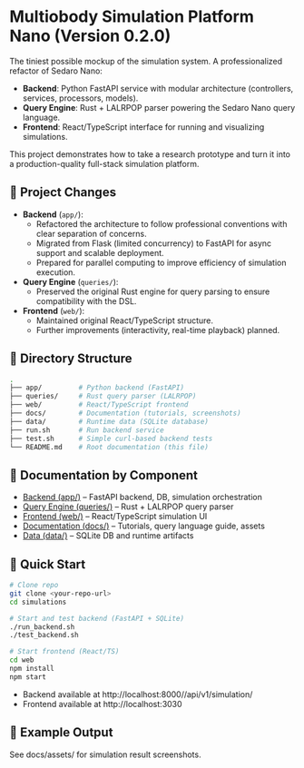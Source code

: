 # Multiobody Simulation Platform Nano (Version 0.2.0)

The tiniest possible mockup of the simulation system. A professionalized refactor of Sedaro Nano:
- **Backend**: Python FastAPI service with modular architecture (controllers, services, processors, models).
- **Query Engine**: Rust + LALRPOP parser powering the Sedaro Nano query language.
- **Frontend**: React/TypeScript interface for running and visualizing simulations.

This project demonstrates how to take a research prototype and turn it into a production-quality full-stack simulation platform.

## 📌 Project Changes

- **Backend** (`app/`):
   - Refactored the architecture to follow professional conventions with clear separation of concerns.
   - Migrated from Flask (limited concurrency) to FastAPI for async support and scalable deployment.
   - Prepared for parallel computing to improve efficiency of simulation execution.
- **Query Engine** (`queries/`):
   - Preserved the original Rust engine for query parsing to ensure compatibility with the DSL.
- **Frontend** (`web/`):
   - Maintained original React/TypeScript structure.
   - Further improvements (interactivity, real-time playback) planned.

## 📂 Directory Structure

```sh
.
├── app/         # Python backend (FastAPI)
├── queries/     # Rust query parser (LALRPOP)
├── web/         # React/TypeScript frontend
├── docs/        # Documentation (tutorials, screenshots)
├── data/        # Runtime data (SQLite database)
├── run.sh       # Run backend service
├── test.sh      # Simple curl-based backend tests
└── README.md    # Root documentation (this file)
```

## 🔗 Documentation by Component

- [Backend (app/)](app/README.md) – FastAPI backend, DB, simulation orchestration
- [Query Engine (queries/)](queries/README.md) – Rust + LALRPOP query parser
- [Frontend (web/)](web/README.md) – React/TypeScript simulation UI
- [Documentation (docs/)](docs/README.md) – Tutorials, query language guide, assets
- [Data (data/)](data/README.md) – SQLite DB and runtime artifacts

## 🚀 Quick Start

```bash
# Clone repo
git clone <your-repo-url>
cd simulations

# Start and test backend (FastAPI + SQLite)
./run_backend.sh
./test_backend.sh

# Start frontend (React/TS)
cd web
npm install
npm start
```
- Backend available at http://localhost:8000//api/v1/simulation/
- Frontend available at http://localhost:3030

## 📸 Example Output

See docs/assets/ for simulation result screenshots.
